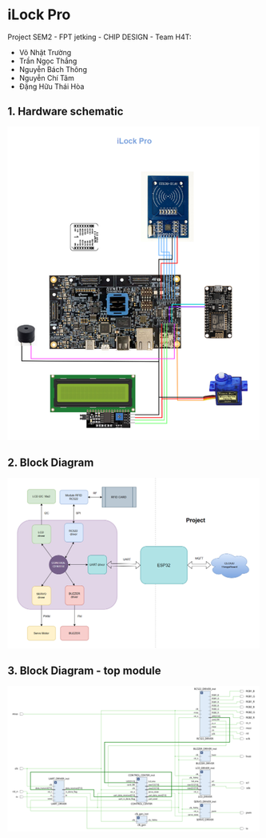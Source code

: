 # iLock Pro

Project SEM2 - FPT jetking - CHIP DESIGN - Team H4T:
- Võ Nhật Trường
- Trần Ngọc Thắng
- Nguyễn Bách Thông
- Nguyễn Chí Tâm
- Đặng Hữu Thái Hòa

## 1. Hardware schematic

![Hardware schematic](./images/schematic_hardware_png.png)


## 2. Block Diagram

![project schematic](./images/project_schematic.png)


## 3. Block Diagram - top module

![Block diagram](./images/block_diagram_top.png)
